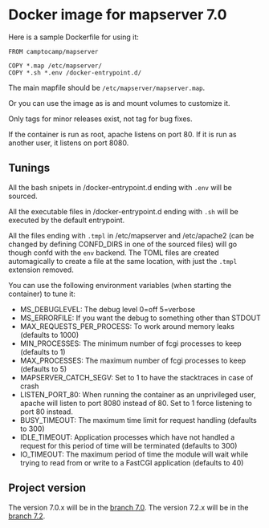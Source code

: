 # Docker image for mapserver 7.0

Here is a sample Dockerfile for using it:
```
FROM camptocamp/mapserver

COPY *.map /etc/mapserver/
COPY *.sh *.env /docker-entrypoint.d/
```

The main mapfile should be `/etc/mapserver/mapserver.map`.

Or you can use the image as is and mount volumes to customize it.

Only tags for minor releases exist, not tag for bug fixes.

If the container is run as root, apache listens on port 80. If it is run as
another user, it listens on port 8080.

## Tunings

All the bash snipets in /docker-entrypoint.d ending with `.env` will
be sourced.

All the executable files in /docker-entrypoint.d ending with `.sh` will
be executed by the default entrypoint.

All the files ending with `.tmpl` in /etc/mapserver and /etc/apache2 (can be
changed by defining CONFD_DIRS in one of the sourced files) will go though
confd with the `env` backend. The TOML files are created automagically to
create a file at the same location, with just the `.tmpl` extension removed.

You can use the following environment variables (when starting the container)
to tune it:
* MS_DEBUGLEVEL: The debug level 0=off 5=verbose
* MS_ERRORFILE: If you want the debug to something other than STDOUT
* MAX_REQUESTS_PER_PROCESS: To work around memory leaks (defaults to 1000)
* MIN_PROCESSES: The minimum number of fcgi processes to keep (defaults to 1)
* MAX_PROCESSES: The maximum number of fcgi processes to keep (defaults to 5)
* MAPSERVER_CATCH_SEGV: Set to 1 to have the stacktraces in case of crash
* LISTEN_PORT_80: When running the container as an unprivileged user, apache 
will listen to port 8080 instead of 80. Set to 1 force listening to port 80
instead.
* BUSY_TIMEOUT: The maximum time limit for request handling (defaults to 300)
* IDLE_TIMEOUT: Application processes which have not handled a request for
this period of time will be terminated (defaults to 300)
* IO_TIMEOUT: The maximum period of time the module will wait while trying to
read from or write to a FastCGI application (defaults to 40)


## Project version

The version 7.0.x will be in the [branch 7.0](https://github.com/camptocamp/docker-mapserver/tree/7.0).
The version 7.2.x will be in the [branch 7.2](https://github.com/camptocamp/docker-mapserver/tree/7.2).
